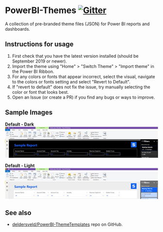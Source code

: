 # PowerBI-Themes [![Gitter](https://badges.gitter.im/PowerBIThemes/community.svg)](https://gitter.im/PowerBIThemes/community?utm_source=badge&utm_medium=badge&utm_campaign=pr-badge)

A collection of pre-branded theme files (JSON) for Power BI reports and dashboards.

## Instructions for usage

1. First check that you have the latest version installed (should be September 2019 or newer).
2. Import the theme using "Home" > "Switch Theme" > "Import theme" in the Power BI Ribbon.
3. For any colors or fonts that appear incorrect, select the visual, navigate to the colors or fonts setting and select "Revert to Default".
4. If "revert to default" does not fix the issue, try manually selecting the color or font that looks best.
5. Open an Issue (or create a PR) if you find any bugs or ways to improve.

## Sample Images

**Default - Dark**
![Default Dark](themes/Default%20-%20Dark%20-%20Sample.jpg)

**Default - Light**
![Default Light](themes/Default%20-%20Light%20-%20Sample.jpg)

## See also

* [deldersveld/PowerBI-ThemeTemplates](https://github.com/deldersveld/PowerBI-ThemeTemplates) repo on GitHub.
